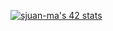 [![sjuan-ma's 42 stats](https://badge.mediaplus.ma/levi/sjuan-ma?1337Badge=off&UM6P=off)](https://github.com/oakoudad/badge42)
